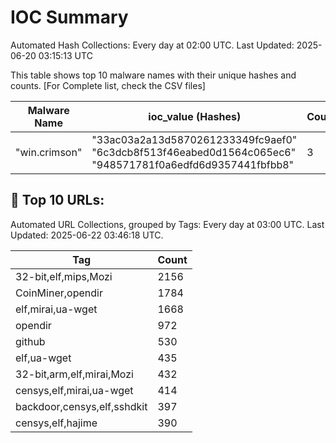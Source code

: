 # IOC Summary

Automated Hash Collections: Every day at 02:00 UTC. Last Updated: 2025-06-20 03:15:13 UTC

This table shows top 10 malware names with their unique hashes and counts. [For Complete list, check the CSV files]

| Malware Name | ioc_value (Hashes) | Count |
|--------------|--------------------|-------|
|  "win.crimson" |  "33ac03a2a13d5870261233349fc9aef0"<br> "6c3dcb8f513f46eabed0d1564c065ec6"<br> "948571781f0a6edfd6d9357441fbfbb8" | 3 |





<!-- url_summary_start -->
## 🔗 Top 10 URLs:

Automated URL Collections, grouped by Tags: Every day at 03:00 UTC. Last Updated: 2025-06-22 03:46:18 UTC.

| Tag | Count |
|-----|-------|
| 32-bit,elf,mips,Mozi | 2156 |
| CoinMiner,opendir | 1784 |
| elf,mirai,ua-wget | 1668 |
| opendir | 972 |
| github | 530 |
| elf,ua-wget | 435 |
| 32-bit,arm,elf,mirai,Mozi | 432 |
| censys,elf,mirai,ua-wget | 414 |
| backdoor,censys,elf,sshdkit | 397 |
| censys,elf,hajime | 390 |
<!-- url_summary_end -->


